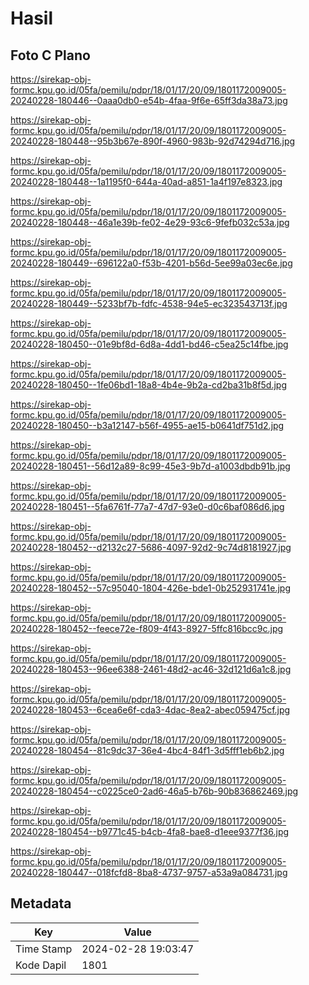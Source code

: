 # Hasil

## Foto C Plano

https://sirekap-obj-formc.kpu.go.id/05fa/pemilu/pdpr/18/01/17/20/09/1801172009005-20240228-180446--0aaa0db0-e54b-4faa-9f6e-65ff3da38a73.jpg

https://sirekap-obj-formc.kpu.go.id/05fa/pemilu/pdpr/18/01/17/20/09/1801172009005-20240228-180448--95b3b67e-890f-4960-983b-92d74294d716.jpg

https://sirekap-obj-formc.kpu.go.id/05fa/pemilu/pdpr/18/01/17/20/09/1801172009005-20240228-180448--1a1195f0-644a-40ad-a851-1a4f197e8323.jpg

https://sirekap-obj-formc.kpu.go.id/05fa/pemilu/pdpr/18/01/17/20/09/1801172009005-20240228-180448--46a1e39b-fe02-4e29-93c6-9fefb032c53a.jpg

https://sirekap-obj-formc.kpu.go.id/05fa/pemilu/pdpr/18/01/17/20/09/1801172009005-20240228-180449--696122a0-f53b-4201-b56d-5ee99a03ec6e.jpg

https://sirekap-obj-formc.kpu.go.id/05fa/pemilu/pdpr/18/01/17/20/09/1801172009005-20240228-180449--5233bf7b-fdfc-4538-94e5-ec323543713f.jpg

https://sirekap-obj-formc.kpu.go.id/05fa/pemilu/pdpr/18/01/17/20/09/1801172009005-20240228-180450--01e9bf8d-6d8a-4dd1-bd46-c5ea25c14fbe.jpg

https://sirekap-obj-formc.kpu.go.id/05fa/pemilu/pdpr/18/01/17/20/09/1801172009005-20240228-180450--1fe06bd1-18a8-4b4e-9b2a-cd2ba31b8f5d.jpg

https://sirekap-obj-formc.kpu.go.id/05fa/pemilu/pdpr/18/01/17/20/09/1801172009005-20240228-180450--b3a12147-b56f-4955-ae15-b0641df751d2.jpg

https://sirekap-obj-formc.kpu.go.id/05fa/pemilu/pdpr/18/01/17/20/09/1801172009005-20240228-180451--56d12a89-8c99-45e3-9b7d-a1003dbdb91b.jpg

https://sirekap-obj-formc.kpu.go.id/05fa/pemilu/pdpr/18/01/17/20/09/1801172009005-20240228-180451--5fa6761f-77a7-47d7-93e0-d0c6baf086d6.jpg

https://sirekap-obj-formc.kpu.go.id/05fa/pemilu/pdpr/18/01/17/20/09/1801172009005-20240228-180452--d2132c27-5686-4097-92d2-9c74d8181927.jpg

https://sirekap-obj-formc.kpu.go.id/05fa/pemilu/pdpr/18/01/17/20/09/1801172009005-20240228-180452--57c95040-1804-426e-bde1-0b252931741e.jpg

https://sirekap-obj-formc.kpu.go.id/05fa/pemilu/pdpr/18/01/17/20/09/1801172009005-20240228-180452--feece72e-f809-4f43-8927-5ffc816bcc9c.jpg

https://sirekap-obj-formc.kpu.go.id/05fa/pemilu/pdpr/18/01/17/20/09/1801172009005-20240228-180453--96ee6388-2461-48d2-ac46-32d121d6a1c8.jpg

https://sirekap-obj-formc.kpu.go.id/05fa/pemilu/pdpr/18/01/17/20/09/1801172009005-20240228-180453--6cea6e6f-cda3-4dac-8ea2-abec059475cf.jpg

https://sirekap-obj-formc.kpu.go.id/05fa/pemilu/pdpr/18/01/17/20/09/1801172009005-20240228-180454--81c9dc37-36e4-4bc4-84f1-3d5fff1eb6b2.jpg

https://sirekap-obj-formc.kpu.go.id/05fa/pemilu/pdpr/18/01/17/20/09/1801172009005-20240228-180454--c0225ce0-2ad6-46a5-b76b-90b836862469.jpg

https://sirekap-obj-formc.kpu.go.id/05fa/pemilu/pdpr/18/01/17/20/09/1801172009005-20240228-180454--b9771c45-b4cb-4fa8-bae8-d1eee9377f36.jpg

https://sirekap-obj-formc.kpu.go.id/05fa/pemilu/pdpr/18/01/17/20/09/1801172009005-20240228-180447--018fcfd8-8ba8-4737-9757-a53a9a084731.jpg


## Metadata

| Key        | Value               |
| ---------- | ------------------- |
| Time Stamp | 2024-02-28 19:03:47 |
| Kode Dapil | 1801                |



